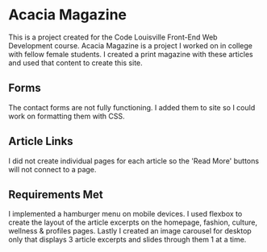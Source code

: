 # Acacia Magazine

This is a project created for the Code Louisville Front-End Web Development course. Acacia Magazine is a project I worked on in college with fellow female students. I created a print magazine with these articles and used that content to create this site.

## Forms

The contact forms are not fully functioning. I added them to site so I could work on formatting them with CSS.


## Article Links

I did not create individual pages for each article so the 'Read More' buttons will not connect to a page.


## Requirements Met

I implemented a hamburger menu on mobile devices. I used flexbox to create the layout of the article excerpts on the homepage, fashion, culture, wellness & profiles pages. Lastly I created an image carousel for desktop only that displays 3 article excerpts and slides through them 1 at a time.